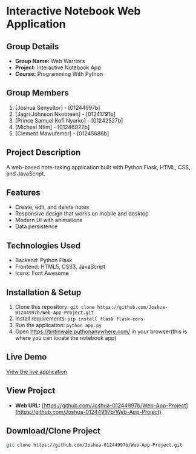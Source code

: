 # Interactive Notebook Web Application

## Group Details
- **Group Name:** Web Warriors
- **Project:** Interactive Notebook App
- **Course:** Programming With Python

## Group Members
1. [Joshua Senyuitor] - [01244997b]
2. [Jagri Johnson Nkobteen] - [01241791b]
3. [Prince Samuel Kofi Nyarko] - [01242527b]
4. [Micheal Ntim] - [01246922b]
5. [Clement Mawufemor] - [01245686b]

## Project Description
A web-based note-taking application built with Python Flask, HTML, CSS, and JavaScript.

## Features
- Create, edit, and delete notes
- Responsive design that works on mobile and desktop
- Modern UI with animations
- Data persistence

## Technologies Used
- Backend: Python Flask
- Frontend: HTML5, CSS3, JavaScript
- Icons: Font Awesome

## Installation & Setup
1. Clone this repository: `git clone https://github.com/Joshua-01244997b/Web-App-Project.git`
2. Install requirements: `pip install flask flask-cors`
3. Run the application: `python app.py`
4. Open https://tintinwale.puthonanywhere.com/ in your browser(this is where you can locate the notebook app)

## Live Demo
[View the live application](https://tintinwale.pythonanywhere.com/) 

## View Project
- **Web URL:** [https://github.com/Joshua-01244997b/Web-App-Project](https://github.com/Joshua-01244997b/Web-App-Project)

## Download/Clone Project
```bash
git clone https://github.com/Joshua-01244997b/Web-App-Project.git
